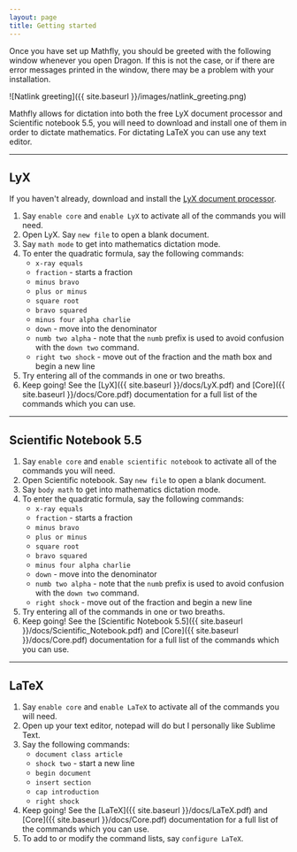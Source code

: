 ```yaml
---
layout: page
title: Getting started
---
```


Once you have set up Mathfly, you should be greeted with the following window whenever you open Dragon. If this is not the case, or if there are error messages printed in the window, there may be a problem with your installation.

![Natlink greeting]({{ site.baseurl }}/images/natlink_greeting.png)

Mathfly allows for dictation into both the free LyX document processor and Scientific notebook 5.5, you will need to download and install one of them in order to dictate mathematics. For dictating LaTeX you can use any text editor.

***

## LyX

If you haven\'t already, download and install the [LyX document processor](https://www.lyx.org/).

1. Say `enable core` and `enable LyX` to activate all of the commands you will need.
2. Open LyX. Say `new file` to open a blank document.
3. Say `math mode` to get into mathematics dictation mode.
4. To enter the quadratic formula, say the following commands:
    * `x-ray equals`
    * `fraction` - starts a fraction
    * `minus bravo`
    * `plus or minus`
    * `square root`
    * `bravo squared`
    * `minus four alpha charlie`
    * `down` - move into the denominator
    * `numb two alpha` - note that the `numb` prefix is used to avoid confusion with the `down two` command.
    * `right two shock` - move out of the fraction and the math box and begin a new line
5. Try entering all of the commands in one or two breaths.
6. Keep going! See the [LyX]({{ site.baseurl }}/docs/LyX.pdf) and [Core]({{ site.baseurl }}/docs/Core.pdf) documentation for a full list of the commands which you can use.

***

## Scientific Notebook 5.5
1. Say `enable core` and `enable scientific notebook` to activate all of the commands you will need.
2. Open Scientific notebook. Say `new file` to open a blank document.
3. Say `body math` to get into mathematics dictation mode.
4. To enter the quadratic formula, say the following commands:
    * `x-ray equals`
    * `fraction` - starts a fraction
    * `minus bravo`
    * `plus or minus`
    * `square root`
    * `bravo squared`
    * `minus four alpha charlie`
    * `down` - move into the denominator
    * `numb two alpha` - note that the `numb` prefix is used to avoid confusion with the `down two` command.
    * `right shock` - move out of the fraction and begin a new line
5. Try entering all of the commands in one or two breaths.
6. Keep going! See the [Scientific Notebook 5.5]({{ site.baseurl }}/docs/Scientific_Notebook.pdf) and [Core]({{ site.baseurl }}/docs/Core.pdf) documentation for a full list of the commands which you can use.

***

## LaTeX
1. Say `enable core` and `enable LaTeX` to activate all of the commands you will need.
2. Open up your text editor, notepad will do but I personally like Sublime Text.
3. Say the following commands:
    * `document class article`
    * `shock two` - start a new line
    * `begin document`
    * `insert section`
    * `cap introduction`
    * `right shock`
4. Keep going! See the [LaTeX]({{ site.baseurl }}/docs/LaTeX.pdf) and [Core]({{ site.baseurl }}/docs/Core.pdf) documentation for a full list of the commands which you can use.
5. To add to or modify the command lists, say `configure LaTeX`.
